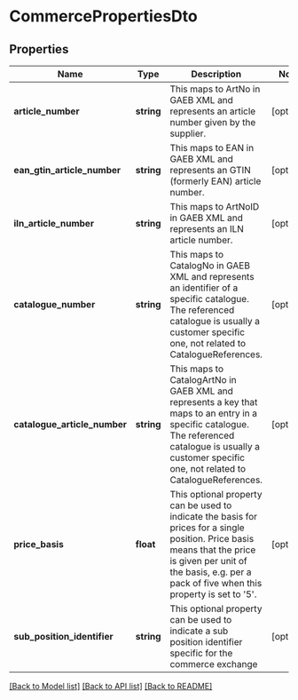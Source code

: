 # CommercePropertiesDto

## Properties
Name | Type | Description | Notes
------------ | ------------- | ------------- | -------------
**article_number** | **string** | This maps to ArtNo in GAEB XML and represents an article number given by the supplier. | [optional] 
**ean_gtin_article_number** | **string** | This maps to EAN in GAEB XML and represents an GTIN (formerly EAN) article number. | [optional] 
**iln_article_number** | **string** | This maps to ArtNoID in GAEB XML and represents an ILN article number. | [optional] 
**catalogue_number** | **string** | This maps to CatalogNo in GAEB XML and represents an identifier of a specific catalogue. The referenced catalogue is usually a customer specific one, not related to CatalogueReferences. | [optional] 
**catalogue_article_number** | **string** | This maps to CatalogArtNo in GAEB XML and represents a key that maps to an entry in a specific catalogue. The referenced catalogue is usually a customer specific one, not related to CatalogueReferences. | [optional] 
**price_basis** | **float** | This optional property can be used to indicate the basis for prices for a single position. Price basis means that the price is given per unit of the basis, e.g. per a pack of five when this property is set to &#39;5&#39;. | [optional] 
**sub_position_identifier** | **string** | This optional property can be used to indicate a sub position identifier specific for the commerce exchange | [optional] 

[[Back to Model list]](../README.md#documentation-for-models) [[Back to API list]](../README.md#documentation-for-api-endpoints) [[Back to README]](../README.md)


